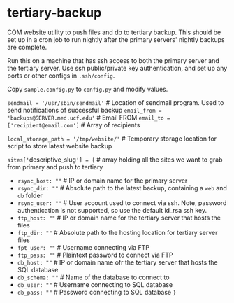 # tertiary-backup
COM website utility to push files and db to tertiary backup. This should be set up in a cron job to run nightly after the primary servers' nightly backups are complete.

Run this on a machine that has ssh access to both the primary server and the tertiary server. Use ssh public/private key authentication, and set up any ports or other configs in `.ssh/config`.

Copy `sample.config.py` to `config.py` and modify values.

`sendmail = '/usr/sbin/sendmail'` # Location of sendmail program. Used to send notifications of successful backup
`email_from = 'backups@SERVER.med.ucf.edu'` # Email FROM
`email_to = ['recipient@email.com']` # Array of recipients

`local_storage_path = '/tmp/website/'` # Temporary storage location for script to store latest website backup

`sites['`descriptive_slug`'] = {` # array holding all the sites we want to grab from primary and push to tertiary
* `rsync_host: ""` # IP or domain name for the primary server
* `rsync_dir: ""`  # Absolute path to the latest backup, containing a `web` and `db` folder
* `rsync_user: ""` # User account used to connect via ssh. Note, password authentication is not supported, so use the default id_rsa ssh key.
* `ftp_host: ""` # IP or domain name for the tertiary server that hosts the files
* `ftp_dir: ""` # Absolute path to the hosting location for tertiary server files
* `fpt_user: ""` # Username connecting via FTP
* `ftp_pass: ""` # Plaintext password to connect via FTP
* `db_host: ""` # IP or domain name ofr the tertiary server that hosts the SQL database
* `db_schema: ""` # Name of the database to connect to
* `db_user: ""` # Username connecting to SQL database
* `db_pass: ""` # Password connecting to SQL database
`}`
